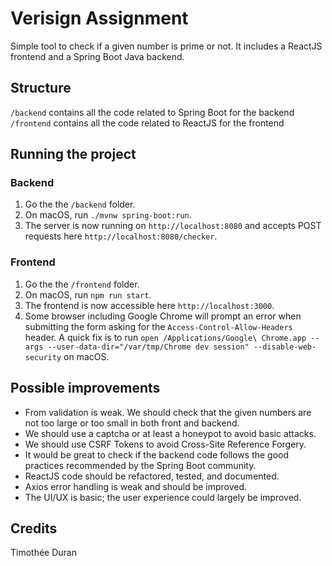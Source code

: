# Verisign Assignment
Simple tool to check if a given number is prime or not. It includes a ReactJS frontend and a Spring Boot Java backend.

## Structure

`/backend` contains all the code related to Spring Boot for the backend
`/frontend` contains all the code related to ReactJS for the frontend

## Running the project

### Backend

1. Go the the `/backend` folder.
2. On macOS, run `./mvnw spring-boot:run`.
3. The server is now running on `http://localhost:8080` and accepts POST requests here `http://localhost:8080/checker`.

### Frontend

1. Go the the `/frontend` folder.
2. On macOS, run `npm run start`.
3. The frontend is now accessible here `http://localhost:3000`.
4. Some browser including Google Chrome will prompt an error when submitting the form asking for the `Access-Control-Allow-Headers` header. A quick fix is to run `open /Applications/Google\ Chrome.app --args --user-data-dir="/var/tmp/Chrome dev session" --disable-web-security` on macOS.

## Possible improvements

* From validation is weak. We should check that the given numbers are not too large or too small in both front and backend.
* We should use a captcha or at least a honeypot to avoid basic attacks.
* We should use CSRF Tokens to avoid Cross-Site Reference Forgery.
* It would be great to check if the backend code follows the good practices recommended by the Spring Boot community.
* ReactJS code should be refactored, tested, and documented.
* Axios error handling is weak and should be improved.
* The UI/UX is basic; the user experience could largely be improved.

## Credits
Timothée Duran